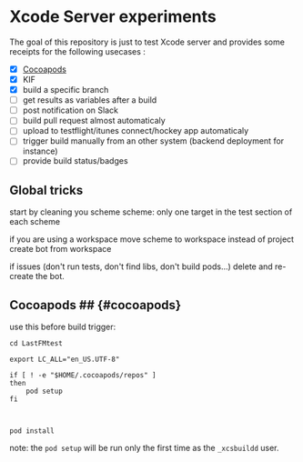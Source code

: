 # Xcode Server experiments

The goal of this repository is just to test Xcode server and provides some receipts for the following usecases :
- [x] [Cocoapods](#cocoapods)
- [x] KIF
- [x] build a specific branch
- [ ] get results as variables after a build
- [ ] post notification on Slack
- [ ] build pull request almost automaticaly
- [ ] upload to testflight/itunes connect/hockey app automaticaly
- [ ] trigger build manually from an other system (backend deployment for instance)
- [ ] provide build status/badges

## Global tricks

start by cleaning you scheme scheme: only one target in the test section of each scheme

if you are using a workspace move scheme to workspace instead of project
create bot from workspace

if issues (don't run tests, don't find libs, don't build pods...) delete and re-create the bot.

## Cocoapods ## {#cocoapods}

use this before build trigger:

```
cd LastFMtest

export LC_ALL="en_US.UTF-8"

if [ ! -e "$HOME/.cocoapods/repos" ]
then
    pod setup
fi



pod install
```

note: the `pod setup` will be run only the first time as the `_xcsbuildd` user.